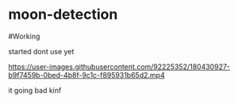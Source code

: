 # moon-detection 
#Working 

started
dont use yet

https://user-images.githubusercontent.com/92225352/180430927-b9f7459b-0bed-4b8f-9c1c-f895931b65d2.mp4

it going bad kinf
